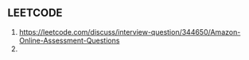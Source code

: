 
## LEETCODE
1. https://leetcode.com/discuss/interview-question/344650/Amazon-Online-Assessment-Questions
2. 
